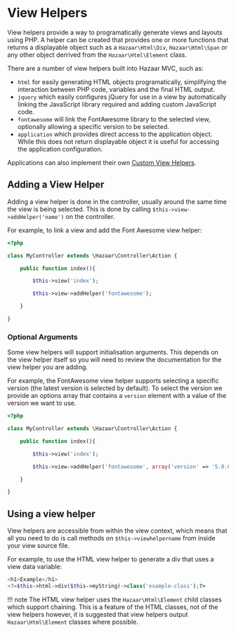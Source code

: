 # View Helpers

View helpers provide a way to programatically generate views and layouts using PHP.  A helper can be created that provides one or more functions that returns a displayable object such as a `Hazaar\Html\Div`, `Hazaar\Html\Span` or any other object derrived from the `Hazaar\Html\Element` class.

There are a number of view helpers built into Hazaar MVC, such as:

* `html` for easily generating HTML objects programatically, simplifying the interaction between PHP code, variables and the final HTML output.
* `jquery` which easily configures jQuery for use in a view by automatically linking the JavaScript library required and adding custom JavaScript code.
* `fontawesome` will link the FontAwesome library to the selected view, optionally allowing a specific version to be selected.
* `application` which provides direct access to the application object.  While this does not return displayable object it is useful for accessing the application configuration.

Applications can also implement their own [Custom View Helpers](custom.md).

## Adding a View Helper

Adding a view helper is done in the controller, usually around the same time the view is being selected.  This is done by calling `$this->view->addHelper('name')` on the controller.

For example, to link a view and add the Font Awesome view helper:

```php
<?php

class MyController extends \Hazaar\Controller\Action {

    public function index(){

        $this->view('index');

        $this->view->addHelper('fontawesome');

    }

}
```

### Optional Arguments

Some view helpers will support initialisation arguments.  This depends on the view helper itself so you will need to review the documentation for the view helper you are adding.

For example, the FontAwesome view helper supports selecting a specific version (the latest version is selected by default).  To select the version we provide an options array that contains a `version` element with a value of the version we want to use.

```php
<?php

class MyController extends \Hazaar\Controller\Action {

    public function index(){

        $this->view('index');

        $this->view->addHelper('fontawesome', array('version' => '5.0.0'));

    }

}
```

## Using a view helper

View helpers are accessible from within the view context, which means that all you need to do is call methods on `$this->viewhelpername` from inside your view source file.

For example, to use the HTML view helper to generate a div that uses a view data variable:

```php
<h1>Example</h1>
<?=$this->html->div($this->myString)->class('example-class');?>
```

!!! note
The HTML view helper uses the `Hazaar\Html\Element` child classes which support chaining.  This is a feature of the HTML classes, not of the view helpers however, it is suggested that view helpers output `Hazaar\Html\Element` classes where possible.